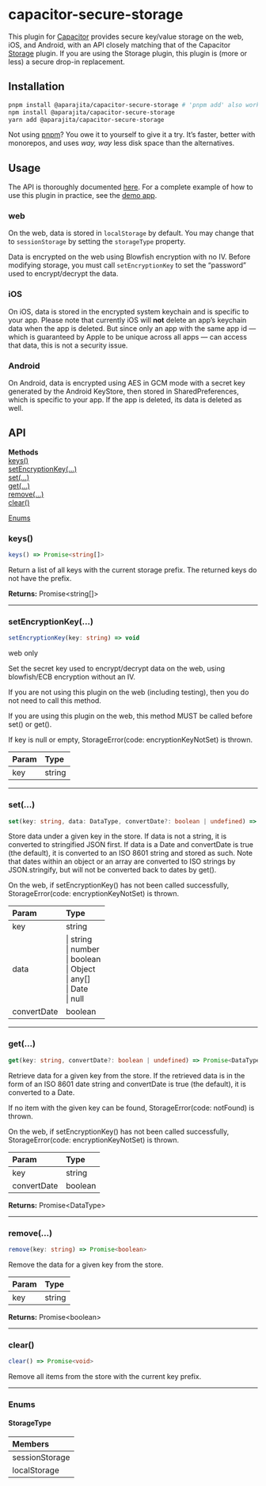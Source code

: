# capacitor-secure-storage

This plugin for [Capacitor](https://capacitorjs.com) provides secure key/value storage on the web, iOS, and Android, with an API closely matching that of the Capacitor [Storage](https://capacitorjs.com/docs/apis/storage) plugin. If you are using the Storage plugin, this plugin is (more or less) a secure drop-in replacement.

## Installation

```sh
pnpm install @aparajita/capacitor-secure-storage # 'pnpm add' also works
npm install @aparajita/capacitor-secure-storage
yarn add @aparajita/capacitor-secure-storage
```

Not using [pnpm](https://pnpm.js.org/)? You owe it to yourself to give it a try. It’s faster, better with monorepos, and uses *way, way* less disk space than the alternatives.

## Usage

The API is thoroughly documented [here](#api). For a complete example of how to use this plugin in practice, see the [demo app](https://github.com/aparajita/capacitor-secure-storage-demo).

### web

On the web, data is stored in `localStorage` by default. You may change that to `sessionStorage` by setting the `storageType` property.

Data is encrypted on the web using Blowfish encryption with no IV. Before modifying storage, you must call `setEncryptionKey` to set the “password” used to encrypt/decrypt the data.

### iOS

On iOS, data is stored in the encrypted system keychain and is specific to your app. Please note that currently iOS will **not** delete an app’s keychain data when the app is deleted. But since only an app with the same app id — which is guaranteed by Apple to be unique across all apps — can access that data, this is not a security issue.

### Android

On Android, data is encrypted using AES in GCM mode with a secret key generated by the Android KeyStore, then stored in SharedPreferences, which is specific to your app. If the app is deleted, its data is deleted as well.

## API

<docgen-index>

**Methods**<br>
[keys()](#keys)<br>
[setEncryptionKey(...)](#setencryptionkey)<br>
[set(...)](#set)<br>
[get(...)](#get)<br>
[remove(...)](#remove)<br>
[clear()](#clear)


[Enums](#enums)

</docgen-index>
<docgen-api>
<!--Update the source file JSDoc comments and rerun docgen to update the docs below-->

### keys()

```typescript
keys() => Promise<string[]>
```

Return a list of all keys with the current storage prefix.
The returned keys do not have the prefix.

**Returns:** Promise&lt;string[]&gt;

--------------------


### setEncryptionKey(...)

```typescript
setEncryptionKey(key: string) => void
```

web only

Set the secret key used to encrypt/decrypt data on the web,
using blowfish/ECB encryption without an IV.

If you are not using this plugin on the web (including testing),
then you do not need to call this method.

If you are using this plugin on the web, this method MUST be called
before set() or get().

If key is null or empty, StorageError(code: encryptionKeyNotSet)
is thrown.

| Param | Type   |
| :---- | :----- |
| key   | string |

--------------------


### set(...)

```typescript
set(key: string, data: DataType, convertDate?: boolean | undefined) => Promise<void>
```

Store data under a given key in the store. If data is not a string,
it is converted to stringified JSON first. If data is a Date and
convertDate is true (the default), it is converted to an ISO 8601 string
and stored as such. Note that dates within an object or an array
are converted to ISO strings by JSON.stringify, but will not be
converted back to dates by get().

On the web, if setEncryptionKey() has not been called successfully,
StorageError(code: encryptionKeyNotSet) is thrown.

| Param       | Type                                                                                                                   |
| :---------- | :--------------------------------------------------------------------------------------------------------------------- |
| key         | string                                                                                                                 |
| data        | \|&nbsp;string<br>\|&nbsp;number<br>\|&nbsp;boolean<br>\|&nbsp;Object<br>\|&nbsp;any[]<br>\|&nbsp;Date<br>\|&nbsp;null |
| convertDate | boolean                                                                                                                |

--------------------


### get(...)

```typescript
get(key: string, convertDate?: boolean | undefined) => Promise<DataType>
```

Retrieve data for a given key from the store. If the retrieved data
is in the form of an ISO 8601 date string and convertDate is true
(the default), it is converted to a Date.

If no item with the given key can be found, StorageError(code: notFound)
is thrown.

On the web, if setEncryptionKey() has not been called successfully,
StorageError(code: encryptionKeyNotSet) is thrown.

| Param       | Type    |
| :---------- | :------ |
| key         | string  |
| convertDate | boolean |

**Returns:** Promise&lt;DataType&gt;

--------------------


### remove(...)

```typescript
remove(key: string) => Promise<boolean>
```

Remove the data for a given key from the store.

| Param | Type   |
| :---- | :----- |
| key   | string |

**Returns:** Promise&lt;boolean&gt;

--------------------


### clear()

```typescript
clear() => Promise<void>
```

Remove all items from the store with the current key prefix.

--------------------


### Enums


#### StorageType

| Members        |
| :------------- |
| sessionStorage |
| localStorage   |

</docgen-api>

